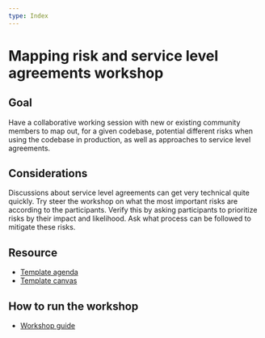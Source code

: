 ```yaml
---
type: Index
---
```


# Mapping risk and service level agreements workshop

## Goal

Have a collaborative working session with new or existing community members to map out, for a given codebase, potential different risks when using the codebase in production, as well as approaches to service level agreements.

## Considerations

Discussions about service level agreements can get very technical quite quickly.
Try steer the workshop on what the most important risks are according to the participants.
Verify this by asking participants to prioritize risks by their impact and likelihood.
Ask what process can be followed to mitigate these risks.

## Resource

* [Template agenda](agenda-template.md)
* [Template canvas](mapping-risk-and-service-level-agreements-template.pdf)

## How to run the workshop

* [Workshop guide](workshop-guide.md)
